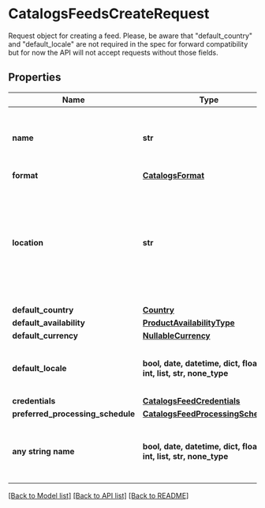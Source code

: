 # CatalogsFeedsCreateRequest

Request object for creating a feed. Please, be aware that \"default_country\" and \"default_locale\" are not required in the spec for forward compatibility but for now the API will not accept requests without those fields.

## Properties
Name | Type | Description | Notes
------------ | ------------- | ------------- | -------------
**name** | **str** | A human-friendly name associated to a given feed. | 
**format** | [**CatalogsFormat**](CatalogsFormat.md) |  | 
**location** | **str** | The URL where a feed is available for download. This URL is what Pinterest will use to download a feed for processing. | 
**default_country** | [**Country**](Country.md) |  | [optional] 
**default_availability** | [**ProductAvailabilityType**](ProductAvailabilityType.md) |  | [optional] 
**default_currency** | [**NullableCurrency**](NullableCurrency.md) |  | [optional] 
**default_locale** | **bool, date, datetime, dict, float, int, list, str, none_type** | The locale used within a feed for product descriptions. | [optional] 
**credentials** | [**CatalogsFeedCredentials**](CatalogsFeedCredentials.md) |  | [optional] 
**preferred_processing_schedule** | [**CatalogsFeedProcessingSchedule**](CatalogsFeedProcessingSchedule.md) |  | [optional] 
**any string name** | **bool, date, datetime, dict, float, int, list, str, none_type** | any string name can be used but the value must be the correct type | [optional]

[[Back to Model list]](../README.md#documentation-for-models) [[Back to API list]](../README.md#documentation-for-api-endpoints) [[Back to README]](../README.md)


